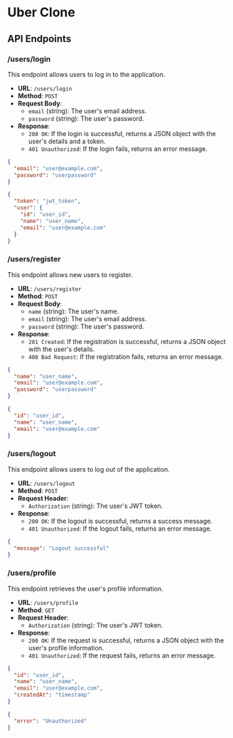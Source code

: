 # Uber Clone

## API Endpoints

### /users/login

This endpoint allows users to log in to the application.

- **URL**: `/users/login`
- **Method**: `POST`
- **Request Body**:
  - `email` (string): The user's email address.
  - `password` (string): The user's password.
- **Response**:
  - `200 OK`: If the login is successful, returns a JSON object with the user's details and a token.
  - `401 Unauthorized`: If the login fails, returns an error message.

```json
{
  "email": "user@example.com",
  "password": "userpassword"
}
```

```json
{
  "token": "jwt_token",
  "user": {
    "id": "user_id",
    "name": "user_name",
    "email": "user@example.com"
  }
}
```

### /users/register

This endpoint allows new users to register.

- **URL**: `/users/register`
- **Method**: `POST`
- **Request Body**:
  - `name` (string): The user's name.
  - `email` (string): The user's email address.
  - `password` (string): The user's password.
- **Response**:
  - `201 Created`: If the registration is successful, returns a JSON object with the user's details.
  - `400 Bad Request`: If the registration fails, returns an error message.

```json
{
  "name": "user_name",
  "email": "user@example.com",
  "password": "userpassword"
}
```

```json
{
  "id": "user_id",
  "name": "user_name",
  "email": "user@example.com"
}
```

### /users/logout

This endpoint allows users to log out of the application.

- **URL**: `/users/logout`
- **Method**: `POST`
- **Request Header**:
  - `Authorization` (string): The user's JWT token.
- **Response**:
  - `200 OK`: If the logout is successful, returns a success message.
  - `401 Unauthorized`: If the logout fails, returns an error message.

```json
{
  "message": "Logout successful"
}
```

### /users/profile

This endpoint retrieves the user's profile information.

- **URL**: `/users/profile`
- **Method**: `GET`
- **Request Header**:
  - `Authorization` (string): The user's JWT token.
- **Response**:
  - `200 OK`: If the request is successful, returns a JSON object with the user's profile information.
  - `401 Unauthorized`: If the request fails, returns an error message.

```json
{
  "id": "user_id",
  "name": "user_name",
  "email": "user@example.com",
  "createdAt": "timestamp"
}
```

```json
{
  "error": "Unauthorized"
}
```
